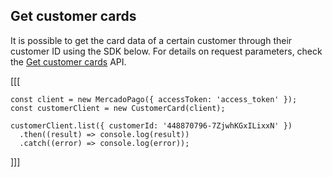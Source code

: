 ## Get customer cards

It is possible to get the card data of a certain customer through their customer ID using the SDK below. For details on request parameters, check the [Get customer cards](https://www.mercadopago[FAKER][URL][DOMAIN]/developers/en/reference/cards/_customers_customer_id_cards/get) API.

[[[
```node
const client = new MercadoPago({ accessToken: 'access_token' });
const customerClient = new CustomerCard(client);

customerClient.list({ customerId: '448870796-7ZjwhKGxILixxN' })
  .then((result) => console.log(result))
  .catch((error) => console.log(error));
```
]]]